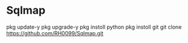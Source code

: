 # Sqlmap

pkg update-y
pkg upgrade-y
pkg instoll python 
pkg instoll git 
git clone https://github.com/RH0099/Sqlmap.git
